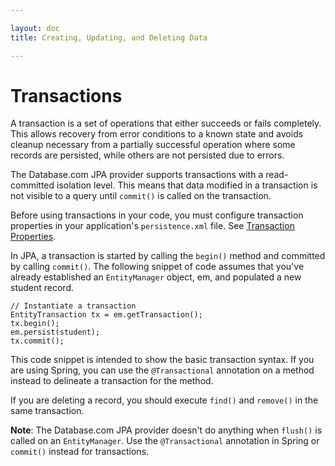 ```yaml
---

layout: doc
title: Creating, Updating, and Deleting Data

---
```

# Transactions
A transaction is a set of operations that either succeeds or fails completely. This allows recovery from error conditions to a
known state and avoids cleanup necessary from a partially successful operation where some records are persisted, while others
are not persisted due to errors.

The Database.com JPA provider supports transactions with a read-committed isolation level. This means that data modified in a transaction is not visible to a query until <code>commit()</code> is called on the transaction.

Before using transactions in your code, you must configure transaction properties in your application's `persistence.xml`
file. See [Transaction Properties](jpa-config-persistence#transProps).

In JPA, a transaction is started by calling the <code>begin()</code> method and committed by calling <code>commit()</code>. The following snippet
of code assumes that you've already established an <code>EntityManager</code> object, em, and populated a new student record.

    // Instantiate a transaction
    EntityTransaction tx = em.getTransaction();
    tx.begin();
    em.persist(student);
    tx.commit();
    
This code snippet is intended to show the basic transaction syntax. If you are using Spring, you can use the <code>@Transactional</code> annotation on a method instead to delineate a transaction for the method.

If you are deleting a record, you should execute <code>find()</code> and <code>remove()</code> in the same transaction. 

**Note**: The Database.com JPA provider doesn't do anything when <code>flush()</code> is called on an <code>EntityManager</code>. Use the <code>@Transactional</code> annotation in Spring or <code>commit()</code> instead for transactions.
